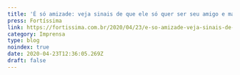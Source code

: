 ```yaml
---
title: 'É só amizade: veja sinais de que ele só quer ser seu amigo e mais nada!'
press: Fortíssima
link: https://fortissima.com.br/2020/04/23/e-so-amizade-veja-sinais-de-que-ele-so-quer-ser-seu-amigo-e-mais-nada-14835081/
category: Imprensa
type: blog
noindex: true
date: 2020-04-23T12:36:05.269Z
draft: false
---
```

